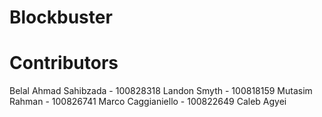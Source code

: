 # Blockbuster


# Contributors 

Belal Ahmad Sahibzada - 100828318
Landon Smyth - 100818159
Mutasim Rahman - 100826741
Marco Caggianiello - 100822649
Caleb Agyei 

